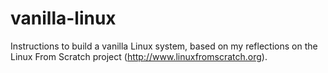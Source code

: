 # vanilla-linux

Instructions to build a vanilla Linux system, based on my reflections on the Linux From Scratch project (http://www.linuxfromscratch.org).
